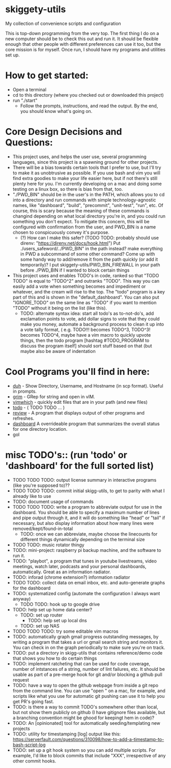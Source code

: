 # skiggety-utils

My collection of convenience scripts and configuration

This is top-down programming from the very top. The first thing I do on a new computer should be to check this out and run it. It should be flexible enough that other people with different preferences can use it too, but the core mission is for myself. Once run, I should have my programs and utilities set up.

How to get started:
===================

- Open a terminal
- cd to this directory (where you checked out or downloaded this project)
- run "./start"
  - Follow the prompts, instructions, and read the output. By the end, you should know what's going on.

Core Design Decisions and Questions:
======================

  - This project uses, and helps the user use, several programming languages, since this project is a spawning ground for other projects.
  - There will be a bias towards certain tools that I prefer to use, but I'll try to make it as unobtrusive as possible. If you use bash and vim you will find extra goodies to make your life easier here, but if not there's still plenty here for you. I'm currently developing on a mac and doing some testing on a linux box, so there is bias from that, too.
  - "./PWD_BIN" should be in the user's in the PATH, which allows you to cd into a directory and run commands with simple technology-agnostic names, like "dashboard", "build", "precommit", "unit-test", "run", etc. Of course, this is scary because the meaning of these commands is changind depending on what local directory you're in, and you could run something you don't expect. To mitigate this concern, this will be configured with confirmation from the user, and PWD_BIN is a name chosen to conspicuously convey it's purpose.
    - (?) How can I make this safer? (TODO TODO: probably should use direnv: "https://direnv.net/docs/hook.html") Put ./users_safeword/../PWD_BIN" in the path instead? make everything in PWD a subcommand of some other command? Come up with some handy way to add/remove it from the path quickly (or add it temporarily)? I put skiggety-utils/PWD_BIN_FIREWALL in your path before ./PWD_BIN if I wanted to block certain things
  - This project uses and enables TODO's in code, ranked so that "TODO TODO" is equal to "TODO^2" and outranks "TODO". This way you can easily add a vote when something becomes and impediment or whatever, and the cream will rise to the top. The "todo" program is a key part of this and is shown in the "default_dashboard". You can also put "IGNORE_TODO" on the same line as "TODO" if you want to mention "TODO" without it being on the list (like this).
    - TODO: 	alternate syntax idea: start all todo's as to-not-do's, add exclamation points to vote, add dollar signs to vote that they could make you money, automate a background process to clean it up into a vote tally format, ( e.g. TODO!!! becomes TODO^3, TODO^3! becomes TODO^4, maybe have a vim macro to quickly upvote things, then the todo program [hashtag #TODO_PROGRAM to discuss the program itself] should sort stuff based on that (but maybe also be aware of indentation

Cool Programs you'll find in here:
==================================

- [duh](bin/duh) - Show Directory, Username, and Hostname (in scp format). Useful in prompts.
- [grim](bin/grim) - GRep for string and open in vIM.
- [vimwhich](bin/vimwhich) - quickly edit files that are in your path (and new files)
- [todo](bin/todo) - ( TODO TODO ... )
- [review](bin/review) - A program that displays output of other programs and refreshes.
- [dashboard](PWD_BIN/dashboard) A overrideable program that summarizes the overall status for one directory location.
- gol

misc TODO's:: (run 'todo' or 'dashboard' for the full sorted list) <!-- (IGNORE_TODO) -->
===============================================================

- TODO TODO TODO: output license summary in interactive programs (like you're supposed to)??
- TODO TODO TODO: commit initial skigg-utils, to get to parity with what I already like to use
- TODO: document usage of commands
- TODO TODO TODO: write a program to abbreviate output for use in the dashboard. You should be able to specify a maximum number of lines and pipe output through it, and it will do something like "head" or "tail" if necessary, but also display information about how many lines were removed/kept/found-in-total
  - TODO: once we can abbreviate, maybe choose the linecounts for different things dynamically depending on the terminal size
- TODO TODO: music rotator thingy
- TODO: mini-project: raspberry pi backup machine, and the software to run it.
- TODO: "playbot", a program that tunes in youtube livestreams, video meetings, watch later, podcasts and your personal dashboards, automatically. Great as an information radiator.
- TODO: inforad (chrome extension?) information radiator
- TODO TODO: collect data on email inbox, etc. and auto-generate graphs for the dashboard
- TODO: systematized config (automate the configuration I always want anyway)
    - TODO TODO: hook up to google drive
- TODO: help set up home data center?
  - TODO: set up router
    - TODO: help set up local dns
  - TODO: set up NAS
- TODO TODO TODO: try some editable vim macros
- TODO: automatically graph gmail progress outstanding messages, by writing a program that takes a url or gmail search string and monitors it. You can check in on the graph periodically to make sure you're on track.
- TODO: put a directory in skigg-utils that contains reference/demo code that shows you how to do certain things
- TODO: implement ratcheting that can be used for code coverage, number of intstances of a string, number of lint failures, etc. It should be usable as part of a pre-merge hook for git and/or blocking a github pull request
- TODO: have a way to open the github webpage from inside a git repo from the command line. You can use "open <URL>" on a mac, for example, and scripts like what you use for automatic git pushing can use it to help you get PR's going fast.
- TODO: is there a way to commit TODO's somewhere other than local, but not show them publicly on github (I have gitignore files available, but a branching convention might be ghood for keepingt hem in code)?
- TODO: An [opinionated] tool for automatically seeding/templating new projects
- TODO: utility for timestamping [log] output like this: https://serverfault.com/questions/310098/how-to-add-a-timestamp-to-bash-script-log
- TODO: set up a git hook system so you can add multiple scripts. For example, I'd like to block commits that include "XXX", irrespective of any other commit hooks.
